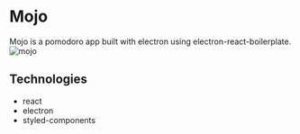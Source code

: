 # Mojo
Mojo is a pomodoro app built with electron using electron-react-boilerplate.
![mojo](https://i.imgur.com/nU9Zea3.png)

## Technologies

- react
- electron
- styled-components
